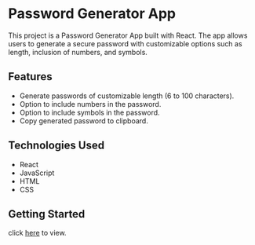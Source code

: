 # Password Generator App

This project is a Password Generator App built with React. The app allows users to generate a secure password with customizable options such as length, inclusion of numbers, and symbols. 

## Features

- Generate passwords of customizable length (6 to 100 characters).
- Option to include numbers in the password.
- Option to include symbols in the password.
- Copy generated password to clipboard.

## Technologies Used

- React
- JavaScript
- HTML
- CSS

## Getting Started
click [here](https://password-generator-prabin.vercel.app) to view.
